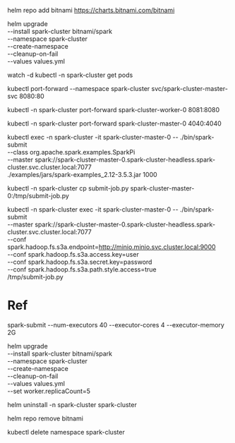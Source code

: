 helm repo add bitnami https://charts.bitnami.com/bitnami

helm upgrade \
--install spark-cluster bitnami/spark \
--namespace spark-cluster \
--create-namespace \
--cleanup-on-fail \
--values values.yml



watch -d kubectl -n spark-cluster get pods

kubectl port-forward --namespace spark-cluster svc/spark-cluster-master-svc 8080:80

kubectl -n spark-cluster port-forward spark-cluster-worker-0 8081:8080

kubectl -n spark-cluster port-forward spark-cluster-master-0 4040:4040



kubectl exec -n spark-cluster -it spark-cluster-master-0 -- ./bin/spark-submit \
--class org.apache.spark.examples.SparkPi \
--master spark://spark-cluster-master-0.spark-cluster-headless.spark-cluster.svc.cluster.local:7077 \
./examples/jars/spark-examples_2.12-3.5.3.jar 1000



kubectl -n spark-cluster cp submit-job.py spark-cluster-master-0:/tmp/submit-job.py

kubectl -n spark-cluster exec -it spark-cluster-master-0 -- ./bin/spark-submit \
--master spark://spark-cluster-master-0.spark-cluster-headless.spark-cluster.svc.cluster.local:7077 \
--conf spark.hadoop.fs.s3a.endpoint=http://minio.minio.svc.cluster.local:9000 \
--conf spark.hadoop.fs.s3a.access.key=user \
--conf spark.hadoop.fs.s3a.secret.key=password \
--conf spark.hadoop.fs.s3a.path.style.access=true \
/tmp/submit-job.py

# Ref 
spark-submit --num-executors 40 --executor-cores 4 --executor-memory 2G


helm upgrade \
--install spark-cluster bitnami/spark \
--namespace spark-cluster \
--create-namespace \
--cleanup-on-fail \
--values values.yml \
--set worker.replicaCount=5

helm uninstall -n spark-cluster spark-cluster

helm repo remove bitnami

kubectl delete namespace spark-cluster
